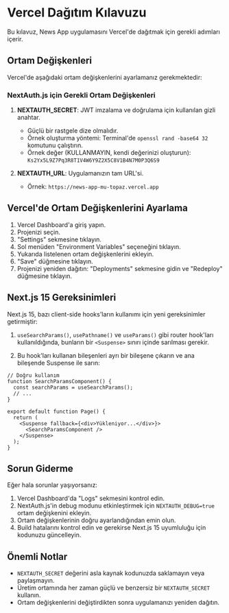# Vercel Dağıtım Kılavuzu

Bu kılavuz, News App uygulamasını Vercel'de dağıtmak için gerekli adımları içerir.

## Ortam Değişkenleri

Vercel'de aşağıdaki ortam değişkenlerini ayarlamanız gerekmektedir:

### NextAuth.js için Gerekli Ortam Değişkenleri

1. **NEXTAUTH_SECRET**: JWT imzalama ve doğrulama için kullanılan gizli anahtar.
   - Güçlü bir rastgele dize olmalıdır.
   - Örnek oluşturma yöntemi: Terminal'de `openssl rand -base64 32` komutunu çalıştırın.
   - Örnek değer (KULLANMAYIN, kendi değerinizi oluşturun): `Ks2Yx5L9Z7Pq3R8T1V4W6Y9Z2X5C8V1B4N7M0P3Q6S9`

2. **NEXTAUTH_URL**: Uygulamanızın tam URL'si.
   - Örnek: `https://news-app-mu-topaz.vercel.app`

## Vercel'de Ortam Değişkenlerini Ayarlama

1. Vercel Dashboard'a giriş yapın.
2. Projenizi seçin.
3. "Settings" sekmesine tıklayın.
4. Sol menüden "Environment Variables" seçeneğini tıklayın.
5. Yukarıda listelenen ortam değişkenlerini ekleyin.
6. "Save" düğmesine tıklayın.
7. Projenizi yeniden dağıtın: "Deployments" sekmesine gidin ve "Redeploy" düğmesine tıklayın.

## Next.js 15 Gereksinimleri

Next.js 15, bazı client-side hooks'ların kullanımı için yeni gereksinimler getirmiştir:

1. `useSearchParams()`, `usePathname()` ve `useParams()` gibi router hook'ları kullanıldığında, bunların bir `<Suspense>` sınırı içinde sarılması gerekir.

2. Bu hook'ları kullanan bileşenleri ayrı bir bileşene çıkarın ve ana bileşende Suspense ile sarın:

```tsx
// Doğru kullanım
function SearchParamsComponent() {
  const searchParams = useSearchParams();
  // ...
}

export default function Page() {
  return (
    <Suspense fallback={<div>Yükleniyor...</div>}>
      <SearchParamsComponent />
    </Suspense>
  );
}
```

## Sorun Giderme

Eğer hala sorunlar yaşıyorsanız:

1. Vercel Dashboard'da "Logs" sekmesini kontrol edin.
2. NextAuth.js'in debug modunu etkinleştirmek için `NEXTAUTH_DEBUG=true` ortam değişkenini ekleyin.
3. Ortam değişkenlerinin doğru ayarlandığından emin olun.
4. Build hatalarını kontrol edin ve gerekirse Next.js 15 uyumluluğu için kodunuzu güncelleyin.

## Önemli Notlar

- `NEXTAUTH_SECRET` değerini asla kaynak kodunuzda saklamayın veya paylaşmayın.
- Üretim ortamında her zaman güçlü ve benzersiz bir `NEXTAUTH_SECRET` kullanın.
- Ortam değişkenlerini değiştirdikten sonra uygulamanızı yeniden dağıtın. 